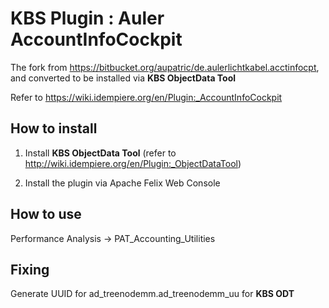 # KBS Plugin : Auler AccountInfoCockpit

The fork from https://bitbucket.org/aupatric/de.aulerlichtkabel.acctinfocpt, and converted to be installed via **KBS ObjectData Tool** 

Refer to https://wiki.idempiere.org/en/Plugin:_AccountInfoCockpit

## How to install

1. Install **KBS ObjectData Tool** (refer to http://wiki.idempiere.org/en/Plugin:_ObjectDataTool)

2. Install the plugin via Apache Felix Web Console

## How to use

Performance Analysis -> PAT_Accounting_Utilities

## Fixing

Generate UUID for ad_treenodemm.ad_treenodemm_uu for **KBS ODT**